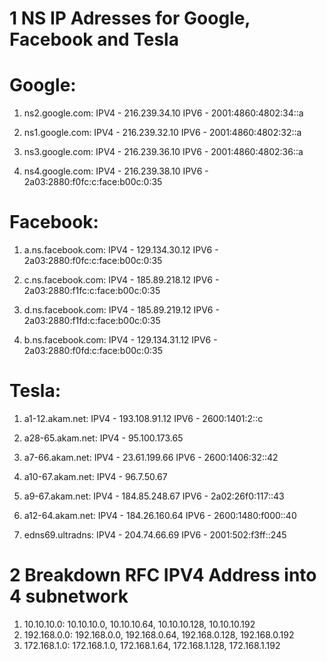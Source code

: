 # 1 NS IP Adresses for Google, Facebook and Tesla

# Google: 
1) ns2.google.com: IPV4 - 216.239.34.10 
                   IPV6 - 2001:4860:4802:34::a
                   
2) ns1.google.com: IPV4 - 216.239.32.10 
                   IPV6 - 2001:4860:4802:32::a
                   
3) ns3.google.com: IPV4 - 216.239.36.10 
                   IPV6 - 2001:4860:4802:36::a
                   
4) ns4.google.com: IPV4 - 216.239.38.10 
                   IPV6 - 2a03:2880:f0fc:c:face:b00c:0:35
        
# Facebook: 
1) a.ns.facebook.com: IPV4 - 129.134.30.12 
                      IPV6 - 2a03:2880:f0fc:c:face:b00c:0:35
                      
2) c.ns.facebook.com: IPV4 - 185.89.218.12 
                      IPV6 - 2a03:2880:f1fc:c:face:b00c:0:35
                      
3) d.ns.facebook.com: IPV4 - 185.89.219.12 
                      IPV6 - 2a03:2880:f1fd:c:face:b00c:0:35
                   
4) b.ns.facebook.com: IPV4 - 129.134.31.12 
                      IPV6 - 2a03:2880:f0fd:c:face:b00c:0:35
          
# Tesla:
1) a1-12.akam.net: IPV4 - 193.108.91.12 
                   IPV6 - 2600:1401:2::c
              
2) a28-65.akam.net: IPV4 - 95.100.173.65 
                  
3) a7-66.akam.net: IPV4 - 23.61.199.66
                   IPV6 - 2600:1406:32::42  

4) a10-67.akam.net: IPV4 - 96.7.50.67

5) a9-67.akam.net: IPV4 - 184.85.248.67
                   IPV6 - 2a02:26f0:117::43
                   
6) a12-64.akam.net: IPV4 - 184.26.160.64
                    IPV6 - 2600:1480:f000::40
                    
7) edns69.ultradns: IPV4 - 204.74.66.69
                    IPV6 - 2001:502:f3ff::245


# 2 Breakdown RFC IPV4 Address into 4 subnetwork
1) 10.10.10.0: 10.10.10.0, 10.10.10.64, 10.10.10.128, 10.10.10.192
2) 192.168.0.0: 192.168.0.0, 192.168.0.64, 192.168.0.128, 192.168.0.192
3) 172.168.1.0: 172.168.1.0, 172.168.1.64, 172.168.1.128, 172.168.1.192

